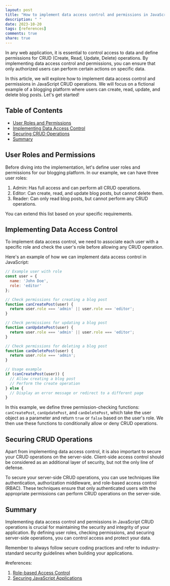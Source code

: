 ```yaml
---
layout: post
title: "How to implement data access control and permissions in JavaScript CRUD operations."
description: " "
date: 2023-10-20
tags: [references]
comments: true
share: true
---
```


In any web application, it is essential to control access to data and define permissions for CRUD (Create, Read, Update, Delete) operations. By implementing data access control and permissions, you can ensure that only authorized users can perform certain actions on specific data.

In this article, we will explore how to implement data access control and permissions in JavaScript CRUD operations. We will focus on a fictional example of a blogging platform where users can create, read, update, and delete blog posts. Let's get started!

## Table of Contents
- [User Roles and Permissions](#user-roles-and-permissions)
- [Implementing Data Access Control](#implementing-data-access-control)
- [Securing CRUD Operations](#securing-crud-operations)
- [Summary](#summary)

## User Roles and Permissions

Before diving into the implementation, let's define user roles and permissions for our blogging platform. In our example, we can have three user roles: 

1. Admin: Has full access and can perform all CRUD operations.
2. Editor: Can create, read, and update blog posts, but cannot delete them.
3. Reader: Can only read blog posts, but cannot perform any CRUD operations.

You can extend this list based on your specific requirements.

## Implementing Data Access Control

To implement data access control, we need to associate each user with a specific role and check the user's role before allowing any CRUD operation.

Here's an example of how we can implement data access control in JavaScript:

```javascript
// Example user with role
const user = {
  name: 'John Doe',
  role: 'editor'
};

// Check permissions for creating a blog post
function canCreatePost(user) {
  return user.role === 'admin' || user.role === 'editor';
}

// Check permissions for updating a blog post
function canUpdatePost(user) {
  return user.role === 'admin' || user.role === 'editor';
}

// Check permissions for deleting a blog post
function canDeletePost(user) {
  return user.role === 'admin';
}

// Usage example
if (canCreatePost(user)) {
  // Allow creating a blog post
  // Perform the create operation
} else {
  // Display an error message or redirect to a different page
}
```

In this example, we define three permission-checking functions: `canCreatePost`, `canUpdatePost`, and `canDeletePost`, which take the user object as a parameter and return `true` or `false` based on the user's role. We then use these functions to conditionally allow or deny CRUD operations.

## Securing CRUD Operations

Apart from implementing data access control, it is also important to secure your CRUD operations on the server-side. Client-side access control should be considered as an additional layer of security, but not the only line of defense.

To secure your server-side CRUD operations, you can use techniques like authentication, authorization middleware, and role-based access control (RBAC). These techniques ensure that only authenticated users with the appropriate permissions can perform CRUD operations on the server-side.

## Summary

Implementing data access control and permissions in JavaScript CRUD operations is crucial for maintaining the security and integrity of your application. By defining user roles, checking permissions, and securing server-side operations, you can control access and protect your data.

Remember to always follow secure coding practices and refer to industry-standard security guidelines when building your applications.

#references: 

1. [Role-based Access Control](https://en.wikipedia.org/wiki/Role-based_access_control)
2. [Securing JavaScript Applications](https://cheatsheetseries.owasp.org/cheatsheets/JavaScript_Security_Cheat_Sheet.html)